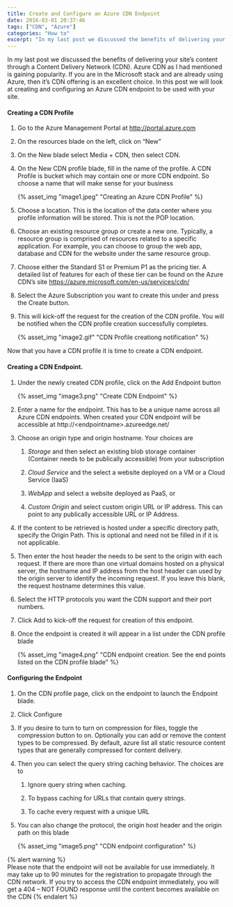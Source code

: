```yaml
---
title: Create and Configure an Azure CDN Endpoint
date: 2016-03-01 20:37:46
tags: ["CDN", "Azure"]
categories: "How to"
excerpt: "In my last post we discussed the benefits of delivering your site’s content through a Content Delivery Network (CDN). Azure CDN as I had mentioned is gaining popularity. If you are in the Microsoft stack and are already using Azure, then it’s CDN offering is an excellent choice. In this post we will look at creating and configuring an Azure CDN endpoint to be used with your site."
---
```


In my last post we discussed the benefits of delivering your site’s content through a Content Delivery Network (CDN). Azure CDN as I had mentioned is gaining popularity. If you are in the Microsoft stack and are already using Azure, then it’s CDN offering is an excellent choice. In this post we will look at creating and configuring an Azure CDN endpoint to be used with your site.

#### Creating a CDN Profile

1.  Go to the Azure Management Portal at <http://portal.azure.com>

2.  On the resources blade on the left, click on “New”

3.  On the New blade select Media + CDN, then select CDN.

4.  On the New CDN profile blade, fill in the name of the profile. A CDN Profile is bucket which may contain one or more CDN endpoint. So choose a name that will make sense for your business
	
	{% asset_img "image1.jpeg" "Creating an Azure CDN Profile" %}
   
5.  Choose a location. This is the location of the data center where you profile information will be stored. This is not the POP location.

6.  Choose an existing resource group or create a new one. Typically, a resource group is comprised of resources related to a specific application. For example, you can choose to group the web app, database and CDN for the website under the same resource group.

7.  Choose either the Standard S1 or Premium P1 as the pricing tier. A detailed list of features for each of these tier can be found on the Azure CDN’s site <https://azure.microsoft.com/en-us/services/cdn/>

8.  Select the Azure Subscription you want to create this under and press the Create button.

9.  This will kick-off the request for the creation of the CDN profile. You will be notified when the CDN profile creation successfully completes.

    {% asset_img "image2.gif" "CDN Profile creationg notification" %}

Now that you have a CDN profile it is time to create a CDN endpoint.


#### Creating a CDN Endpoint.

1.  Under the newly created CDN profile, click on the Add Endpoint button

    {% asset_img "image3.png" "Create CDN Endpoint" %}

2.  Enter a name for the endpoint. This has to be a unique name across all Azure CDN endpoints. When created your CDN endpoint will be accessible at http://&lt;endpointname&gt;.azureedge.net/

3.  Choose an origin type and origin hostname. Your choices are

    1.  *Storage* and then select an existing blob storage container (Container needs to be publically accessible) from your subscription

    2.  *Cloud Service* and the select a website deployed on a VM or a Cloud Service (IaaS)

    3.  *WebApp* and select a website deployed as PaaS, or

    4.  *Custom Origin* and select custom origin URL or IP address. This can point to any publically accessible URL or IP Address.

4.  If the content to be retrieved is hosted under a specific directory path, specify the Origin Path. This is optional and need not be filled in if it is not applicable.

5.  Then enter the host header the needs to be sent to the origin with each request. If there are more than one virtual domains hosted on a physical server, the hostname and IP address from the host header can used by the origin server to identify the incoming request. If you leave this blank, the request hostname determines this value.

6.  Select the HTTP protocols you want the CDN support and their port numbers.

7.  Click Add to kick-off the request for creation of this endpoint.

8.  Once the endpoint is created it will appear in a list under the CDN profile blade

	{% asset_img "image4.png" "CDN endpoint creation. See the end points listed on the CDN profile blade" %}


#### Configuring the Endpoint

1.  On the CDN profile page, click on the endpoint to launch the Endpoint blade.

2.  Click Configure

3.  If you desire to turn to turn on compression for files, toggle the compression button to on. Optionally you can add or remove the content types to be compressed. By default, azure list all static resource content types that are generally compressed for content delivery.

4.  Then you can select the query string caching behavior. The choices are to

    1.  Ignore query string when caching.

    2.  To bypass caching for URLs that contain query strings.

    3.  To cache every request with a unique URL

5.  You can also change the protocol, the origin host header and the origin path on this blade

    {% asset_img "image5.png" "CDN endpoint configuration" %}


{% alert warning %}
<br>
Please note that the endpoint will not be available for use immediately. It may take up to 90 minutes for the registration to propagate through the CDN network. If you try to access the CDN endpoint immediately, you will get a 404 – NOT FOUND response until the content becomes available on the CDN
{% endalert %}

